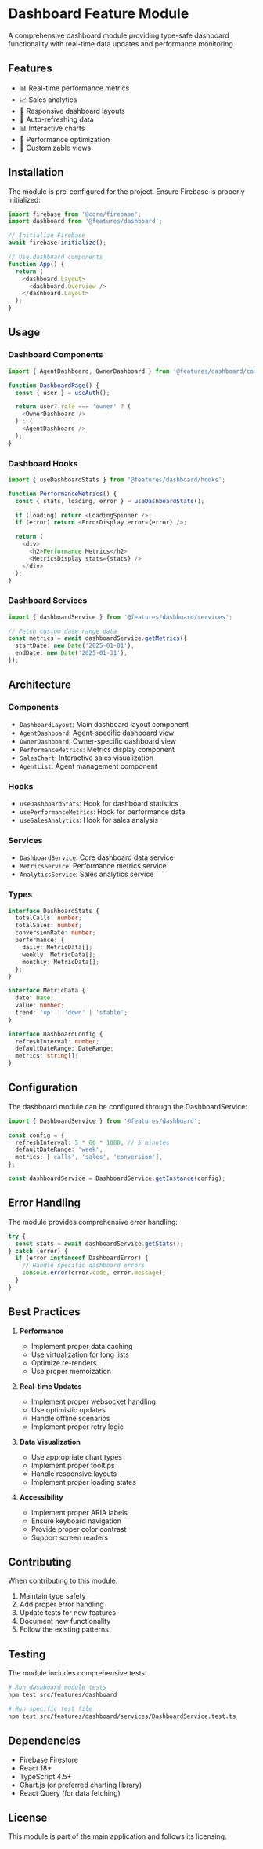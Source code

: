 # Dashboard Feature Module

A comprehensive dashboard module providing type-safe dashboard functionality with real-time data
updates and performance monitoring.

## Features

- 📊 Real-time performance metrics
- 📈 Sales analytics
- 📱 Responsive dashboard layouts
- 🔄 Auto-refreshing data
- 📊 Interactive charts
- 🎯 Performance optimization
- 🎨 Customizable views

## Installation

The module is pre-configured for the project. Ensure Firebase is properly initialized:

```typescript
import firebase from '@core/firebase';
import dashboard from '@features/dashboard';

// Initialize Firebase
await firebase.initialize();

// Use dashboard components
function App() {
  return (
    <dashboard.Layout>
      <dashboard.Overview />
    </dashboard.Layout>
  );
}
```

## Usage

### Dashboard Components

```typescript
import { AgentDashboard, OwnerDashboard } from '@features/dashboard/components';

function DashboardPage() {
  const { user } = useAuth();

  return user?.role === 'owner' ? (
    <OwnerDashboard />
  ) : (
    <AgentDashboard />
  );
}
```

### Dashboard Hooks

```typescript
import { useDashboardStats } from '@features/dashboard/hooks';

function PerformanceMetrics() {
  const { stats, loading, error } = useDashboardStats();

  if (loading) return <LoadingSpinner />;
  if (error) return <ErrorDisplay error={error} />;

  return (
    <div>
      <h2>Performance Metrics</h2>
      <MetricsDisplay stats={stats} />
    </div>
  );
}
```

### Dashboard Services

```typescript
import { dashboardService } from '@features/dashboard/services';

// Fetch custom date range data
const metrics = await dashboardService.getMetrics({
  startDate: new Date('2025-01-01'),
  endDate: new Date('2025-01-31'),
});
```

## Architecture

### Components

- `DashboardLayout`: Main dashboard layout component
- `AgentDashboard`: Agent-specific dashboard view
- `OwnerDashboard`: Owner-specific dashboard view
- `PerformanceMetrics`: Metrics display component
- `SalesChart`: Interactive sales visualization
- `AgentList`: Agent management component

### Hooks

- `useDashboardStats`: Hook for dashboard statistics
- `usePerformanceMetrics`: Hook for performance data
- `useSalesAnalytics`: Hook for sales analysis

### Services

- `DashboardService`: Core dashboard data service
- `MetricsService`: Performance metrics service
- `AnalyticsService`: Sales analytics service

### Types

```typescript
interface DashboardStats {
  totalCalls: number;
  totalSales: number;
  conversionRate: number;
  performance: {
    daily: MetricData[];
    weekly: MetricData[];
    monthly: MetricData[];
  };
}

interface MetricData {
  date: Date;
  value: number;
  trend: 'up' | 'down' | 'stable';
}

interface DashboardConfig {
  refreshInterval: number;
  defaultDateRange: DateRange;
  metrics: string[];
}
```

## Configuration

The dashboard module can be configured through the DashboardService:

```typescript
import { DashboardService } from '@features/dashboard';

const config = {
  refreshInterval: 5 * 60 * 1000, // 5 minutes
  defaultDateRange: 'week',
  metrics: ['calls', 'sales', 'conversion'],
};

const dashboardService = DashboardService.getInstance(config);
```

## Error Handling

The module provides comprehensive error handling:

```typescript
try {
  const stats = await dashboardService.getStats();
} catch (error) {
  if (error instanceof DashboardError) {
    // Handle specific dashboard errors
    console.error(error.code, error.message);
  }
}
```

## Best Practices

1. **Performance**

   - Implement proper data caching
   - Use virtualization for long lists
   - Optimize re-renders
   - Use proper memoization

2. **Real-time Updates**

   - Implement proper websocket handling
   - Use optimistic updates
   - Handle offline scenarios
   - Implement proper retry logic

3. **Data Visualization**

   - Use appropriate chart types
   - Implement proper tooltips
   - Handle responsive layouts
   - Implement proper loading states

4. **Accessibility**
   - Implement proper ARIA labels
   - Ensure keyboard navigation
   - Provide proper color contrast
   - Support screen readers

## Contributing

When contributing to this module:

1. Maintain type safety
2. Add proper error handling
3. Update tests for new features
4. Document new functionality
5. Follow the existing patterns

## Testing

The module includes comprehensive tests:

```bash
# Run dashboard module tests
npm test src/features/dashboard

# Run specific test file
npm test src/features/dashboard/services/DashboardService.test.ts
```

## Dependencies

- Firebase Firestore
- React 18+
- TypeScript 4.5+
- Chart.js (or preferred charting library)
- React Query (for data fetching)

## License

This module is part of the main application and follows its licensing.
